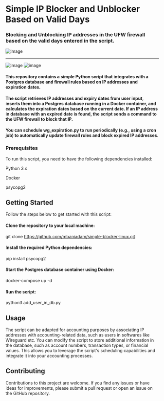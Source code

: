 # Simple IP Blocker and Unblocker Based on Valid Days

### Blocking and Unblocking IP addresses in the UFW firewall based on the valid days entered in the script.

![image](https://github.com/mbaniadam/simple-ufw-ip-blocker/assets/75830370/f561c711-3ce4-44a3-be1f-364a91a0b98e)
****
![image](https://github.com/mbaniadam/simple-ufw-ip-blocker/assets/75830370/d48fd8d8-9505-4b8d-8e05-a7dc40fe25dc)
![image](https://github.com/mbaniadam/simple-ufw-ip-blocker/assets/75830370/340c23f9-704a-40c5-b119-bfc6b92413c2)

#### This repository contains a simple Python script that integrates with a Postgres database and firewall rules based on IP addresses and expiration dates.

#### The script retrieves IP addresses and expiry dates from user input, inserts them into a Postgres database running in a Docker container, and calculates the expiration dates based on the current date. If an IP address in database with an expired date is found, the script sends a command to the UFW firewall to block that IP.

#### You can schedule wg_expiration.py to run periodically (e.g., using a cron job) to automatically update firewall rules and block expired IP addresses.

### Prerequisites
To run this script, you need to have the following dependencies installed:

Python 3.x

Docker

psycopg2


## Getting Started
Follow the steps below to get started with this script:

#### Clone the repository to your local machine:
git clone https://github.com/mbaniadam/simple-blocker-linux.git

#### Install the required Python dependencies:
pip install psycopg2

#### Start the Postgres database container using Docker:
docker-compose up -d

#### Run the script:
python3 add_user_in_db.py


## Usage

The script can be adapted for accounting purposes by associating IP addresses with accounting-related data, such as users in softwares like Wireguard etc. You can modify the script to store additional information in the database, such as account numbers, transaction types, or financial values. This allows you to leverage the script's scheduling capabilities and integrate it into your accounting processes.


## Contributing

Contributions to this project are welcome. If you find any issues or have ideas for improvements, please submit a pull request or open an issue on the GitHub repository.
